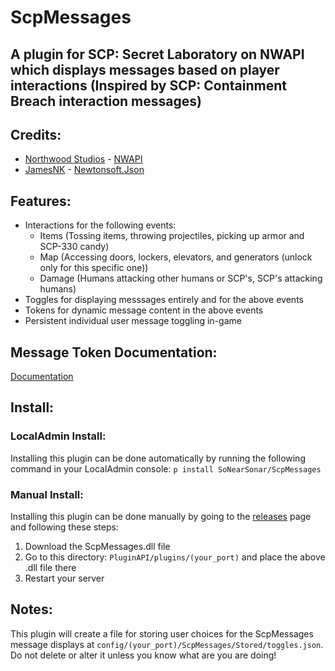 # ScpMessages
## A plugin for SCP: Secret Laboratory on NWAPI which displays messages based on player interactions (Inspired by SCP: Containment Breach interaction messages)

## Credits:
- [Northwood Studios](https://store.steampowered.com/developer/NWStudios) - [NWAPI](https://github.com/northwood-studios/NwPluginAPI)
- [JamesNK](https://github.com/JamesNK/) - [Newtonsoft.Json](https://github.com/JamesNK/Newtonsoft.Json)

## Features:
- Interactions for the following events:
	- Items (Tossing items, throwing projectiles, picking up armor and SCP-330 candy)
	- Map (Accessing doors, lockers, elevators, and generators (unlock only for this specific one))
	- Damage (Humans attacking other humans or SCP's, SCP's attacking humans)
- Toggles for displaying messsages entirely and for the above events
- Tokens for dynamic message content in the above events
- Persistent individual user message toggling in-game

## Message Token Documentation:
[Documentation](https://github.com/SoNearSonar/ScpMessages/blob/main/Documentation.md)

## Install:
### LocalAdmin Install:
Installing this plugin can be done automatically by running the following command in your LocalAdmin console: ```p install SoNearSonar/ScpMessages```

### Manual Install:
Installing this plugin can be done manually by going to the [releases](https://github.com/SoNearSonar/ScpMessages/releases) page and following these steps:
1. Download the ScpMessages.dll file
2. Go to this directory: ```PluginAPI/plugins/(your_port)``` and place the above .dll file there
3. Restart your server

## Notes:
This plugin will create a file for storing user choices for the ScpMessages message displays at ```config/(your_port)/ScpMessages/Stored/toggles.json```. 
Do not delete or alter it unless you know what are you are doing!

